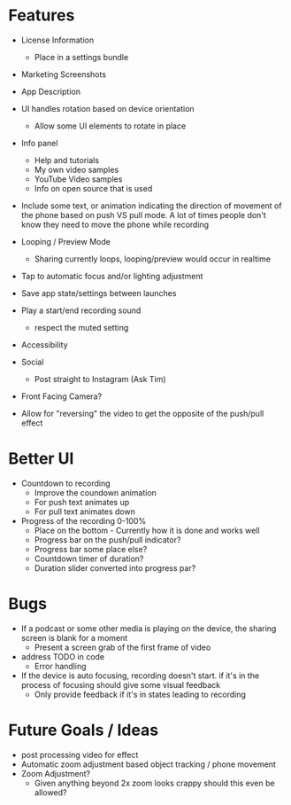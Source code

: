 # Features

- License Information
    + Place in a settings bundle
- Marketing Screenshots
- App Description

- UI handles rotation based on device orientation
    + Allow some UI elements to rotate in place

- Info panel
    + Help and tutorials
    + My own video samples
    + YouTube Video samples
    + Info on open source that is used

- Include some text, or animation indicating the direction of movement of the phone based on push VS pull mode. A lot of times people don't know they need to move the phone while recording
- Looping / Preview Mode
    + Sharing currently loops, looping/preview would occur in realtime
- Tap to automatic focus and/or lighting adjustment
- Save app state/settings between launches
- Play a start/end recording sound
    + respect the muted setting
- Accessibility
- Social
    + Post straight to Instagram (Ask Tim)
- Front Facing Camera?
- Allow for "reversing" the video to get the opposite of the push/pull effect

# Better UI

- Countdown to recording
    + Improve the coundown animation
    + For push text animates up
    + For pull text animates down
- Progress of the recording 0-100%
    + Place on the bottom - Currently how it is done and works well
    + Progress bar on the push/pull indicator?
    + Progress bar some place else?
    + Countdown timer of duration?
    + Duration slider converted into progress par?

# Bugs

- If a podcast or some other media is playing on the device, the sharing screen is blank for a moment
    + Present a screen grab of the first frame of video
- address TODO in code
    + Error handling
- If the device is auto focusing, recording doesn't start. if it's in the process of focusing should give some visual feedback
    + Only provide feedback if it's in states leading to recording

# Future Goals / Ideas

- post processing video for effect
- Automatic zoom adjustment based object tracking / phone movement
- Zoom Adjustment?
    + Given anything beyond 2x zoom looks crappy should this even be allowed?
